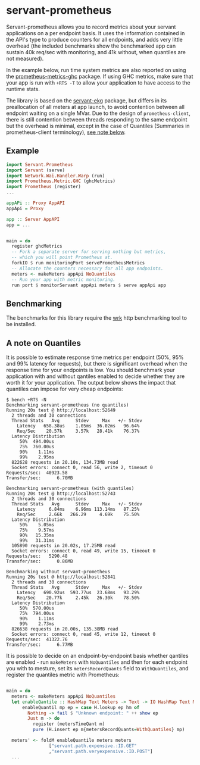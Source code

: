# servant-prometheus

Servant-prometheus allows you to record metrics about your servant applications on a per endpoint basis. It uses the information contained in the API's type to produce counters for all endpoints, and adds very little overhead (the included benchmarks show the benchmarked app can sustain 40k req/sec with monitoring, and 41k without, when quantiles are not measured).

In the example below, run time system metrics are also reported on using the [prometheus-metrics-ghc](https://hackage.haskell.org/package/prometheus-metrics-ghc) package. If using GHC metrics, make sure that your app is run with `+RTS -T` to allow your application to have access to the runtime stats.

The library is based on the [servant-ekg](https://hackage.haskell.org/package/servant-ekg) package, but differs in its preallocation of all meters at app launch, to avoid contention between all endpoint waiting on a single MVar. Due to the design of `prometheus-client`, there is still contention between threads responding to the same endpoint but the overhead is minimal, except in the case of Quantiles (Summaries in prometheus-client terminology), [see note below](#a-note-on-quantiles).

## Example

```haskell
import Servant.Prometheus
import Servant (serve)
import Network.Wai.Handler.Warp (run)
import Prometheus.Metric.GHC (ghcMetrics)
import Prometheus (register)
...

appAPi :: Proxy AppAPI
appApi = Proxy

app :: Server AppAPI
app = ...


main = do
  register ghcMetrics
  -- Fork a separate server for serving nothing but metrics,
  -- which you will point Prometheus at.
  forkIO $ run monitoringPort servePrometheusMetrics
  -- Allocate the counters necessary for all app endpoints.
  meters <- makeMeters appApi NoQuantiles
  -- Run your app with metric monitoring.
  run port $ monitorServant appApi meters $ serve appApi app

```

## Benchmarking
The benchmarks for this library require the [wrk](https://github.com/wg/wrk) http benchmarking tool to be installed.

## A note on Quantiles
It is possible to estimate response time metrics per endpoint (50%, 95% and 99% latency for requests), but there is significant overhead when the response time for your endpoints is low. You should benchmark your application with and without qantiles enabled to decide whether they are worth it for your application. The output below shows the impact that quantiles can impose for very cheap endpoints:

```
$ bench +RTS -N
Benchmarking servant-prometheus (no quantiles)
Running 20s test @ http://localhost:52649
  2 threads and 30 connections
  Thread Stats   Avg      Stdev     Max   +/- Stdev
    Latency   658.38us    1.05ms  36.02ms   96.64%
    Req/Sec    20.57k     3.57k   28.41k    76.37%
  Latency Distribution
     50%  494.00us
     75%  760.00us
     90%    1.11ms
     99%    2.95ms
  822628 requests in 20.10s, 134.73MB read
  Socket errors: connect 0, read 56, write 2, timeout 0
Requests/sec:  40923.58
Transfer/sec:      6.70MB

Benchmarking servant-prometheus (with quantiles)
Running 20s test @ http://localhost:52743
  2 threads and 30 connections
  Thread Stats   Avg      Stdev     Max   +/- Stdev
    Latency     6.84ms    6.96ms 113.14ms   87.25%
    Req/Sec     2.66k   266.29     4.69k    75.50%
  Latency Distribution
     50%    5.05ms
     75%    9.57ms
     90%   15.35ms
     99%   31.31ms
  105890 requests in 20.02s, 17.25MB read
  Socket errors: connect 0, read 49, write 15, timeout 0
Requests/sec:   5290.48
Transfer/sec:      0.86MB

Benchmarking without servant-prometheus
Running 20s test @ http://localhost:52841
  2 threads and 30 connections
  Thread Stats   Avg      Stdev     Max   +/- Stdev
    Latency   690.92us  593.77us  23.68ms   93.29%
    Req/Sec    20.77k     2.45k   26.30k    78.50%
  Latency Distribution
     50%  570.00us
     75%  794.00us
     90%    1.11ms
     99%    2.73ms
  826638 requests in 20.00s, 135.38MB read
  Socket errors: connect 0, read 45, write 12, timeout 0
Requests/sec:  41322.76
Transfer/sec:      6.77MB
```

It is possible to decide on an endpoint-by-endpoint basis whether qantiles are enabled - run `makeMeters` with `NoQuantiles` and then for each endpoint you with to mesture, set its `metersRecordQuants` field to `WithQuantiles`, and register the quantiles metric with Prometheus:

```haskell

main = do
  meters <- makeMeters appApi NoQuantiles
  let enableQantile :: HashMap Text Meters -> Text -> IO HashMap Text Meters
      enableQuantil mp ep = case H.lookup ep hm of
        Nothing -> fail $ "Unknown endpoint: " ++ show ep
        Just m -> do
          register (metersTimeQant m)
          pure (H.insert ep m{metersRecordQuants=WithQuantiles} mp)

  meters' <- foldM enableQuantile meters meters
                ["servant.path.expensive.:ID.GET"
                ,"servant.path.veryexpensive.:ID.POST"]
  ...

```
